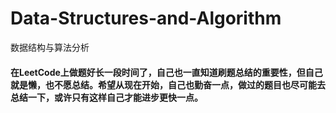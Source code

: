 # Data-Structures-and-Algorithm
数据结构与算法分析
#### 在LeetCode上做题好长一段时间了，自己也一直知道刷题总结的重要性，但自己就是懒，也不愿总结。希望从现在开始，自己也勤奋一点，做过的题目也尽可能去总结一下，或许只有这样自己才能进步更快一点。
